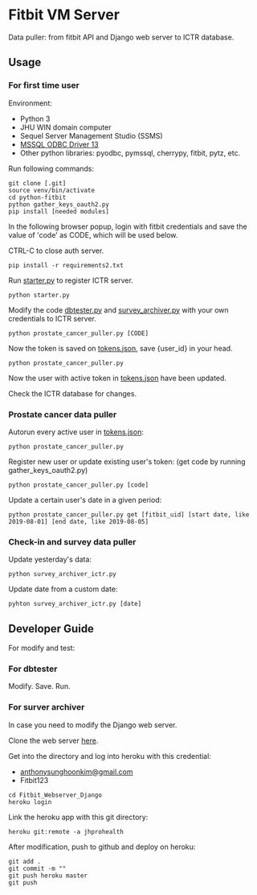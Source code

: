 # Fitbit VM Server

Data puller: from fitbit API and Django web server to ICTR database.

## Usage

### For first time user

Environment:

* Python 3
* JHU WIN domain computer
* Sequel Server Management Studio (SSMS)
* [MSSQL ODBC Driver 13](https://www.microsoft.com/en-us/download/details.aspx?id=53339)
* Other python libraries: pyodbc, pymssql, cherrypy, fitbit, pytz, etc.

Run following commands:

```
git clone [.git]
source venv/bin/activate
cd python-fitbit
python gather_keys_oauth2.py
pip install [needed modules]
```
In the following browser popup, login with fitbit credentials and save the value of 'code' as CODE, which will be used below.

CTRL-C to close auth server.
```
pip install -r requirements2.txt
```
Run [starter.py](python-fitbit/starter.py) to register ICTR server.
```
python starter.py
```

Modify the code [dbtester.py](python-fitbit/dbtester.py) and [survey_archiver.py](python-fitbit/survey_archiver.py) with your own credentials to ICTR server.
```
python prostate_cancer_puller.py [CODE]
```
Now the token is saved on [tokens.json](python-fitbit/tokens.json), save {user_id} in your head.
```
python prostate_cancer_puller.py
```

Now the user with active token in [tokens.json](python-fitbit/tokens.json) have been updated. 

Check the ICTR database for changes.

### Prostate cancer data puller

Autorun every active user in [tokens.json](python-fitbit/tokens.json):

```
python prostate_cancer_puller.py
```

Register new user or update existing user's token: (get code by running gather_keys_oauth2.py)

```
python prostate_cancer_puller.py [code]
```

Update a certain user's date in a given period:
```
python prostate_cancer_puller.py get [fitbit_uid] [start date, like 2019-08-01] [end date, like 2019-08-05]
```

### Check-in and survey data puller

Update yesterday's data:

```
python survey_archiver_ictr.py
```

Update date from a custom date:

```
pyhton survey_archiver_ictr.py [date]
```

## Developer Guide

For modify and test:

### For dbtester

Modify. Save. Run.

### For surver archiver

In case you need to modify the Django web server.

Clone the web server [here](https://github.com/fath0218/Fitbit_Webserver_Django).

Get into the directory and log into heroku with this credential:

* anthonysunghoonkim@gmail.com
* Fitbit123

```
cd Fitbit_Webserver_Django
heroku login
```
Link the heroku app with this git directory:
```
heroku git:remote -a jhprohealth
```
After modification, push to github and deploy on heroku:
```
git add .
git commit -m ""
git push heroku master
git push
```
